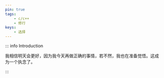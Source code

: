 ```yaml
---
pin: true
tags:
    - c/c++
    - 修行
keys:
    - 选择
---
```


::: info Introduction

我相信明天会更好，因为我今天再做正确的事情，若不然，我也在准备觉悟。这成为一个执念了。

:::